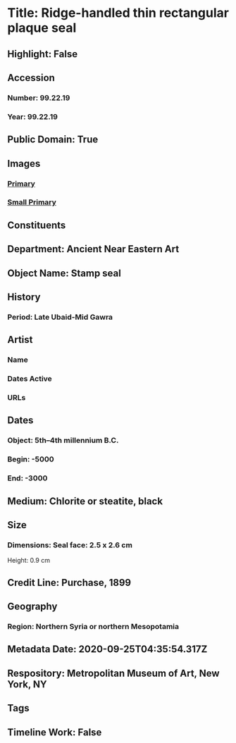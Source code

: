 # Title: Ridge-handled thin rectangular plaque seal
## Highlight: False
## Accession
### Number: 99.22.19
### Year: 99.22.19
## Public Domain: True
## Images
### [Primary](https://images.metmuseum.org/CRDImages/an/original/ss99_22_19gp.jpg)
### [Small Primary](https://images.metmuseum.org/CRDImages/an/web-large/ss99_22_19gp.jpg)
## Constituents
## Department: Ancient Near Eastern Art
## Object Name: Stamp seal
## History
### Period: Late Ubaid-Mid Gawra
## Artist
### Name
### Dates Active
### URLs
## Dates
### Object: 5th–4th millennium B.C.
### Begin: -5000
### End: -3000
## Medium: Chlorite or steatite, black
## Size
### Dimensions: Seal face: 2.5 x 2.6 cm
Height: 0.9 cm
## Credit Line: Purchase, 1899
## Geography
### Region: Northern Syria or northern Mesopotamia
## Metadata Date: 2020-09-25T04:35:54.317Z
## Respository: Metropolitan Museum of Art, New York, NY
## Tags
## Timeline Work: False